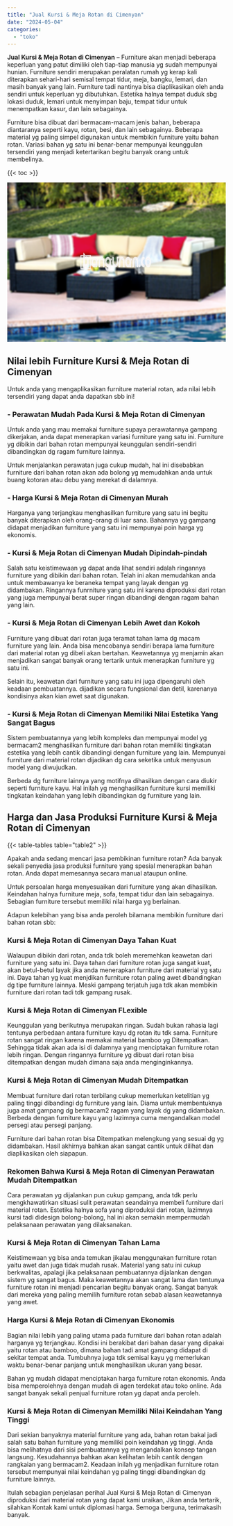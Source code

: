 ```yaml
---
title: "Jual Kursi & Meja Rotan di Cimenyan"
date: "2024-05-04"
categories: 
  - "toko"
---
```


**Jual Kursi & Meja Rotan di Cimenyan** – Furniture akan menjadi beberapa keperluan yang patut dimiliki oleh tiap-tiap manusia yg sudah mempunyai hunian. Furniture sendiri merupakan peralatan rumah yg kerap kali diterapkan sehari-hari semisal tempat tidur, meja, bangku, lemari, dan masih banyak yang lain. Furniture tadi nantinya bisa diaplikasikan oleh anda sendiri untuk keperluan yg dibutuhkan. Estetika halnya tempat duduk sbg lokasi duduk, lemari untuk menyimpan baju, tempat tidur untuk menempatkan kasur, dan lain sebagainya.

Furniture bisa dibuat dari bermacam-macam jenis bahan, beberapa diantaranya seperti kayu, rotan, besi, dan lain sebagainya. Beberapa material yg paling simpel digunakan untuk membikin furniture yaitu bahan rotan. Variasi bahan yg satu ini benar-benar mempunyai keunggulan tersendiri yang menjadi ketertarikan begitu banyak orang untuk membelinya.

{{< toc >}}

![Jual Kursi & Meja Rotan di Cimenyan](/images/kursi-meja-rotan-murah30.png)

## Nilai lebih Furniture Kursi & Meja Rotan di Cimenyan

Untuk anda yang mengaplikasikan furniture material rotan, ada nilai lebih tersendiri yang dapat anda dapatkan sbb ini!

### \- Perawatan Mudah Pada Kursi & Meja Rotan di Cimenyan

Untuk anda yang mau memakai furniture supaya perawatannya gampang dikerjakan, anda dapat menerapkan variasi furniture yang satu ini. Furniture yg dibikin dari bahan rotan mempunyai keunggulan sendiri-sendiri dibandingkan dg ragam furniture lainnya.

Untuk menjalankan perawatan juga cukup mudah, hal ini disebabkan furniture dari bahan rotan akan ada bolong yg memudahkan anda untuk buang kotoran atau debu yang merekat di dalamnya.

### \- Harga Kursi & Meja Rotan di Cimenyan Murah

Harganya yang terjangkau menghasilkan furniture yang satu ini begitu banyak diterapkan oleh orang-orang di luar sana. Bahannya yg gampang didapat menjadikan furniture yang satu ini mempunyai poin harga yg ekonomis.

### \- Kursi & Meja Rotan di Cimenyan Mudah Dipindah-pindah

Salah satu keistimewaan yg dapat anda lihat sendiri adalah ringannya furniture yang dibikin dari bahan rotan. Telah ini akan memudahkan anda untuk membawanya ke beraneka tempat yang layak dengan yg didambakan. Ringannya funrniture yang satu ini karena diproduksi dari rotan yang juga mempunyai berat super ringan dibandingi dengan ragam bahan yang lain.

### \- Kursi & Meja Rotan di Cimenyan Lebih Awet dan Kokoh

Furniture yang dibuat dari rotan juga teramat tahan lama dg macam furniture yang lain. Anda bisa mencobanya sendiri berapa lama furniture dari material rotan yg dibeli akan bertahan. Keawetannya yg menjamin akan menjadikan sangat banyak orang tertarik untuk menerapkan furniture yg satu ini.

Selain itu, keawetan dari furniture yang satu ini juga dipengaruhi oleh keadaan pembuatannya. dijadikan secara fungsional dan detil, karenanya kondisinya akan kian awet saat digunakan.

### \- Kursi & Meja Rotan di Cimenyan Memiliki Nilai Estetika Yang Sangat Bagus

Sistem pembuatannya yang lebih kompleks dan mempunyai model yg bermacam2 menghasilkan furniture dari bahan rotan memiliki tingkatan estetika yang lebih cantik dibandingi dengan furniture yang lain. Mempunyai furniture dari material rotan dijadikan dg cara seketika untuk menyusun model yang diwujudkan.

Berbeda dg furniture lainnya yang motifnya dihasilkan dengan cara diukir seperti furniture kayu. Hal inilah yg menghasilkan furniture kursi memiliki tingkatan keindahan yang lebih dibandingkan dg furniture yang lain.

## Harga dan Jasa Produksi Furniture Kursi & Meja Rotan di Cimenyan

{{< table-tables table="table2" >}}

Apakah anda sedang mencari jasa pembikinan furniture rotan? Ada banyak sekali penyedia jasa produksi furniture yang spesial menerapkan bahan rotan. Anda dapat memesannya secara manual ataupun online.

Untuk persoalan harga menyesuaikan dari furniture yang akan dihasilkan. Keindahan halnya furniture meja, sofa, tempat tidur dan lain sebagainya. Sebagian furniture tersebut memiliki nilai harga yg berlainan.

Adapun kelebihan yang bisa anda peroleh bilamana membikin furniture dari bahan rotan sbb:

### Kursi & Meja Rotan di Cimenyan Daya Tahan Kuat

Walaupun dibikin dari rotan, anda tdk boleh meremehkan keawetan dari furniture yang satu ini. Daya tahan dari furniture rotan juga sangat kuat, akan betul-betul layak jika anda menerapkan furniture dari material yg satu ini. Daya tahan yg kuat menjdikan furniture rotan paling awet dibandingkan dg tipe furniture lainnya. Meski gampang terjatuh juga tdk akan membikin furniture dari rotan tadi tdk gampang rusak.

### Kursi & Meja Rotan di Cimenyan FLexible

Keunggulan yang berikutnya merupakan ringan. Sudah bukan rahasia lagi tentunya perbedaan antara furniture kayu dg rotan itu tdk sama. Furniture rotan sangat ringan karena memakai material bamboo yg Ditempatkan. Sehingga tidak akan ada isi di dalamnya yang menciptakan furniture rotan lebih ringan. Dengan ringannya furniture yg dibuat dari rotan bisa ditempatkan dengan mudah dimana saja anda menginginkannya.

### Kursi & Meja Rotan di Cimenyan Mudah Ditempatkan

Membuat furniture dari rotan terbilang cukup memerlukan ketelitian yg paling tinggi dibandingi dg furniture yang lain. Diama untuk membentuknya juga amat gampang dg bermacam2 ragam yang layak dg yang didambakan. Berbeda dengan furniture kayu yang lazimnya cuma mengandalkan model persegi atau persegi panjang.

Furniture dari bahan rotan bisa Ditempatkan melengkung yang sesuai dg yg didambakan. Hasil akhirnya bahkan akan sangat cantik untuk dilihat dan diaplikasikan oleh siapapun.

### Rekomen Bahwa Kursi & Meja Rotan di Cimenyan Perawatan Mudah Ditempatkan

Cara perawatan yg dijalankan pun cukup gampang, anda tdk perlu mengkhawatirkan situasi sulit perawatan seandainya membeli furniture dari material rotan. Estetika halnya sofa yang diproduksi dari rotan, lazimnya kursi tadi didesign bolong-bolong, hal ini akan semakin mempermudah pelaksanaan perawatan yang dilaksanakan.

### Kursi & Meja Rotan di Cimenyan Tahan Lama

Keistimewaan yg bisa anda temukan jikalau menggunakan furniture rotan yaitu awet dan juga tidak mudah rusak. Material yang satu ini cukup berkwalitas, apalagi jika pelaksanaan pembuatannya dijalankan dengan sistem yg sangat bagus. Maka keawetannya akan sangat lama dan tentunya furniture rotan ini menjadi pencarian begitu banyak orang. Sangat banyak dari mereka yang paling memilih furniture rotan sebab alasan keawetannya yang awet.

### Harga Kursi & Meja Rotan di Cimenyan Ekonomis

Bagian nilai lebih yang paling utama pada furniture dari bahan rotan adalah harganya yg terjangkau. Kondisi ini berakibat dari bahan dasar yang dipakai yaitu rotan atau bamboo, dimana bahan tadi amat gampang didapat di sekitar tempat anda. Tumbuhnya juga tdk semisal kayu yg memerlukan waktu benar-benar panjang untuk menghasilkan ukuran yang besar.

Bahan yg mudah didapat menciptakan harga furniture rotan ekonomis. Anda bisa memperolehnya dengan mudah di agen terdekat atau toko online. Ada sangat banyak sekali penjual furniture rotan yg dapat anda peroleh.

### Kursi & Meja Rotan di Cimenyan Memiliki Nilai Keindahan Yang Tinggi

Dari sekian banyaknya material furniture yang ada, bahan rotan bakal jadi salah satu bahan furniture yang memiliki poin keindahan yg tinggi. Anda bisa melihatnya dari sisi pembuatannya yg mengandalkan konsep tangan langsung. Kesudahannya bahkan akan kelihatan lebih cantik dengan rangkaian yang bermacam2. Keadaan inilah yg menjadikan furniture rotan tersebut mempunyai nilai keindahan yg paling tinggi dibandingkan dg furniture lainnya.

Itulah sebagian penjelasan perihal Jual Kursi & Meja Rotan di Cimenyan diproduksi dari material rotan yang dapat kami uraikan, Jikan anda tertarik, silahkan Kontak kami untuk diplomasi harga. Semoga berguna, terimakasih banyak.
